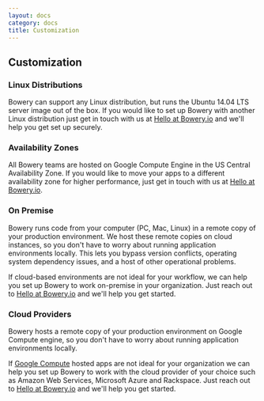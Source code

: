 ```yaml
---
layout: docs
category: docs
title: Customization
---
```


## Customization

### Linux Distributions 

Bowery can support any Linux distribution, but runs the Ubuntu 14.04 LTS server image out of the box. If you would like to set up Bowery with another Linux distribution just get in touch with us at [Hello at Bowery.io](mailto:hello@bowery.io) and we'll help you get set up securely.

### Availability Zones 

All Bowery teams are hosted on Google Compute Engine in the US Central Availability Zone. If you would like to move your apps to a different availability zone for higher performance, just get in touch with us at [Hello at Bowery.io](mailto:hello@bowery.io). 

### On Premise 

Bowery runs code from your computer (PC, Mac, Linux) in a remote copy of your production environment. We host these remote copies on cloud instances, so you don't have to worry about running application environments locally. This lets you bypass version conflicts, operating system dependency issues, and a host of other operational problems.

If cloud-based environments are not ideal for your workflow, we can help you set up Bowery to work on-premise in your organization. Just reach out to [Hello at Bowery.io](mailto:Hello@Bowery.io) and we'll help you get started.

### Cloud Providers 

Bowery hosts a remote copy of your production environment on Google Compute engine, so you don't have to worry about running application environments locally. 

If [Google Compute](https://cloud.google.com/compute/) hosted apps are not ideal for your organization we can help you set up Bowery to work with the cloud provider of your choice such as Amazon Web Services, Microsoft Azure and Rackspace. Just reach out to [Hello at Bowery.io](mailto:Hello@Bowery.io) and we'll help you get started.
